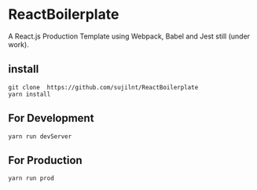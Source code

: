 # ReactBoilerplate
A React.js Production Template using Webpack, Babel and Jest still (under work).

## install
`git clone  https://github.com/sujilnt/ReactBoilerplate`  <br/>
`yarn install`

## For Development
`yarn run devServer `

## For Production 
`yarn run prod `
